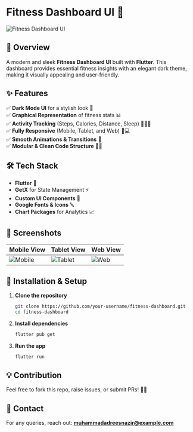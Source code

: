 # Fitness Dashboard UI 🚀

![Fitness Dashboard UI](./assets/fitness_dashboard.jpg)

## 📌 Overview
A modern and sleek **Fitness Dashboard UI** built with **Flutter**. This dashboard provides essential fitness insights with an elegant dark theme, making it visually appealing and user-friendly.

## ✨ Features
✅ **Dark Mode UI** for a stylish look 🎨  
✅ **Graphical Representation** of fitness stats 📊  
✅ **Activity Tracking** (Steps, Calories, Distance, Sleep) 🏃‍♂️💤  
✅ **Fully Responsive** (Mobile, Tablet, and Web) 📱💻  
✅ **Smooth Animations & Transitions** 🚀  
✅ **Modular & Clean Code Structure** 🧑‍💻  

## 🛠️ Tech Stack
- **Flutter** 🦋
- **GetX** for State Management ⚡
- **Custom UI Components** 🎨
- **Google Fonts & Icons** 🔤
- **Chart Packages** for Analytics 📈

## 📸 Screenshots
| Mobile View | Tablet View | Web View |
|-------------|------------|----------|
| ![Mobile](./assets/mobile_view.jpg) | ![Tablet](./assets/tablet_view.jpg) | ![Web](./assets/web_view.jpg) |

## 🚀 Installation & Setup
1. **Clone the repository**
   ```sh
   git clone https://github.com/your-username/fitness-dashboard.git
   cd fitness-dashboard
   ```
2. **Install dependencies**
   ```sh
   flutter pub get
   ```
3. **Run the app**
   ```sh
   flutter run
   ```

## 💡 Contribution
Feel free to fork this repo, raise issues, or submit PRs! 🚀🔥

## 📩 Contact
For any queries, reach out: **muhammadadreesnazir@example.com**

